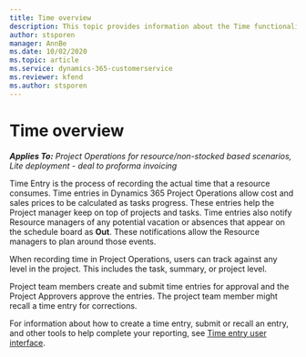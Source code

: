 ```yaml
---
title: Time overview
description: This topic provides information about the Time functionality in Dynamics 365 Project Operations. 
author: stsporen
manager: AnnBe
ms.date: 10/02/2020
ms.topic: article
ms.service: dynamics-365-customerservice
ms.reviewer: kfend
ms.author: stsporen
---
```


# Time overview

_**Applies To:** Project Operations for resource/non-stocked based scenarios, Lite deployment - deal to proforma invoicing_

Time Entry is the process of recording the actual time that a resource consumes. Time entries in Dynamics 365 Project Operations allow cost and sales prices to be calculated as tasks progress. These entries help the Project manager keep on top of projects and tasks. Time entries also notify Resource managers of any potential vacation or absences that appear on the schedule board as **Out**. These notifications allow the Resource managers to plan around those events.

When recording time in Project Operations, users can track against any level in the project. This includes the task, summary, or project level.

Project team members create and submit time entries for approval and the Project Approvers approve the entries. The project team member might recall a time entry for corrections.

For information about how to create a time entry, submit or recall an entry, and other tools to help complete your reporting, see [Time entry user interface](ui-behavior-time.md).

